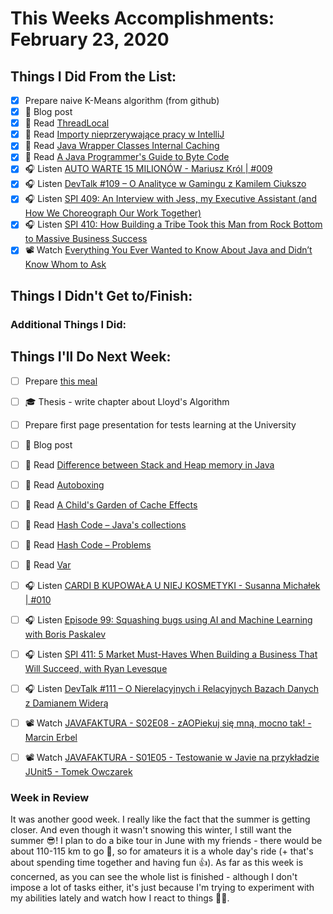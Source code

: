 # This Weeks Accomplishments: February 23, 2020

## Things I Did From the List:

- [x] Prepare naive K-Means algorithm (from github)
- [x] 📝 Blog post
- [x] 📗 Read [ThreadLocal](https://jgardo.dev/2020/02/03/threadlocal/)
- [x] 📗 Read [Importy nieprzerywające pracy w IntelliJ](http://pkubowicz.pl/importy-nieprzerywajace-pracy-w-intellij/)
- [x] 📗 Read [Java Wrapper Classes Internal Caching](https://howtodoinjava.com/java/basics/object-initialization-best-practices-internal-caching-in-wrapper-classes/)
- [x] 📗 Read [A Java Programmer's Guide to Byte Code](https://www.beyondjava.net/java-programmers-guide-java-byte-code)
- [x] 🎧 Listen [AUTO WARTE 15 MILIONÓW - Mariusz Król | #009](https://youtu.be/IGRW5MnnVx8)
- [x] 🎧 Listen [DevTalk #109 – O Analityce w Gamingu z Kamilem Ciukszo](https://devstyle.pl/2020/01/20/devtalk-109-o-analityce-w-gamingu-z-kamilem-ciukszo/)
- [x] 🎧 Listen [SPI 409: An Interview with Jess, my Executive Assistant (and How We Choreograph Our Work Together)](https://www.smartpassiveincome.com/podcasts/an-interview-with-my-executive-assistant/)
- [x] 🎧 Listen [SPI 410: How Building a Tribe Took this Man from Rock Bottom to Massive Business Success](https://www.smartpassiveincome.com/podcasts/from-rock-bottom-to-massive-business-success/)
- [x] 📽️ Watch [Everything You Ever Wanted to Know About Java and Didn’t Know Whom to Ask](https://youtu.be/6KwANs_F5n0)

## Things I Didn't Get to/Finish:


### Additional Things I Did:


## Things I'll Do Next Week:

- [ ] Prepare [this meal](https://youtu.be/OgfbU2BEk2E)
- [ ] ‍🎓 Thesis - write chapter about Lloyd's Algorithm
- [ ] Prepare first page presentation for tests learning at the University
- [ ] 📝 Blog post
- [ ] 📗 Read [Difference between Stack and Heap memory in Java](https://javarevisited.blogspot.com/2013/01/difference-between-stack-and-heap-java.html)
- [ ] 📗 Read [Autoboxing](https://docs.oracle.com/javase/1.5.0/docs/guide/language/autoboxing.html)
- [ ] 📗 Read [A Child's Garden of Cache Effects](https://www.beyondjava.net/blog/childs-garden-cache-effects)
- [ ] 📗 Read [Hash Code – Java's collections](https://devolution.tech/hash-code-java-collections/)
- [ ] 📗 Read [Hash Code – Problems](https://devolution.tech/hash-code-problems/)
- [ ] 📗 Read [Var](https://jgardo.dev/2020/02/20/var/)
- [ ] 🎧 Listen [CARDI B KUPOWAŁA U NIEJ KOSMETYKI - Susanna Michałek | #010](https://youtu.be/4MJ72S9JrXk)
- [ ] 🎧 Listen [Episode 99: Squashing bugs using AI and Machine Learning with Boris Paskalev](https://www.programmingthrowdown.com/2020/02/episode-99-squashing-bugs-using-ai-and.html)
- [ ] 🎧 Listen [SPI 411: 5 Market Must-Haves When Building a Business That Will Succeed, with Ryan Levesque](https://www.smartpassiveincome.com/podcasts/market-must-haves-for-a-successful-business/)
- [ ] 🎧 Listen [DevTalk #111 – O Nierelacyjnych i Relacyjnych Bazach Danych z Damianem Widerą](https://devstyle.pl/2020/02/17/devtalk-111-o-nierelacyjnych-i-relacyjnych-bazach-danych-z-damianem-widera/)
- [ ] 📽️ Watch [JAVAFAKTURA - S02E08 - zAOPiekuj się mną, mocno tak! - Marcin Erbel](https://youtu.be/wYTkJ6q-JhQ)
- [ ] 📽️ Watch [JAVAFAKTURA - S01E05 - Testowanie w Javie na przykładzie JUnit5 - Tomek Owczarek](https://youtu.be/1bNKqe-KNao)


### Week in Review
It was another good week. I really like the fact that the summer is getting closer. And even though it wasn't snowing this winter, I still want the summer 😎! I plan to do a bike tour in June with my friends - there would be about 110-115 km to go 🚴, so for amateurs it is a whole day's ride (+ that's about spending time together and having fun 👍). As far as this week is concerned, as you can see the whole list is finished - although I don't impose a lot of tasks either, it's just because I'm trying to experiment with my abilities lately and watch how I react to things 👀🤯.

